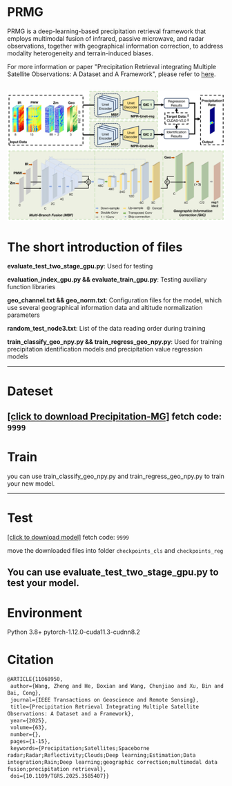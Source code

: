 # PRMG
PRMG is a deep-learning-based precipitation retrieval framework that employs multimodal fusion of infrared, passive microwave, and radar observations, together with geographical information correction, to address modality heterogeneity and terrain-induced biases.

For more information or paper "Precipitation Retrieval integrating Multiple Satellite Observations: A Dataset and A Framework", please refer to [here](https://ieeexplore.ieee.org/abstract/document/11068950).


![image](https://github.com/Zjut-MultimediaPlus/PRMG/blob/main/img.png)
---

# The short introduction of files

**evaluate_test_two_stage_gpu.py**: Used for testing

**evaluation_index_gpu.py  && evaluate_train_gpu.py**: Testing auxiliary function libraries

**geo_channel.txt && geo_norm.txt**: Configuration files for the model, which use several geographical information data and altitude normalization parameters

**random_test_node3.txt**: List of the data reading order during training

**train_classify_geo_npy.py && train_regress_geo_npy.py**: Used for training precipitation identification models and precipitation value regression models

---

# Dateset
[[click to download Precipitation-MG]](https://pan.baidu.com/s/1Ciku8U78znWDX4ITD62TfA?pwd=9999)
fetch code: ```9999```
---

# Train

you can use train_classify_geo_npy.py and train_regress_geo_npy.py to train your new model.

---

# Test
[[click to download model]](https://pan.baidu.com/s/1-QbBTii8Ti2UYdn7MThGSw?pwd=9999)
fetch code: ```9999```

move the downloaded files into folder  ```checkpoints_cls``` and ```checkpoints_reg```  

You can use evaluate_test_two_stage_gpu.py to test your model.
---

# Environment
Python 3.8+ pytorch-1.12.0-cuda11.3-cudnn8.2 

# Citation
 ```
@ARTICLE{11068950,
  author={Wang, Zheng and He, Boxian and Wang, Chunjiao and Xu, Bin and Bai, Cong},
  journal={IEEE Transactions on Geoscience and Remote Sensing}, 
  title={Precipitation Retrieval Integrating Multiple Satellite Observations: A Dataset and a Framework}, 
  year={2025},
  volume={63},
  number={},
  pages={1-15},
  keywords={Precipitation;Satellites;Spaceborne radar;Radar;Reflectivity;Clouds;Deep learning;Estimation;Data integration;Rain;Deep learning;geographic correction;multimodal data fusion;precipitation retrieval},
  doi={10.1109/TGRS.2025.3585407}} 
  ```
